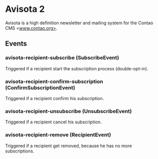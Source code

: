 # Avisota 2

Avisota is a high definition newsletter and mailing system for the Contao CMS <www.contao.org>.

## Events

### avisota-recipient-subscribe (SubscribeEvent)

Triggered if a recipient start the subscription process (double-opt-in).

### avisota-recipient-confirm-subscription (ConfirmSubscriptionEvent)

Triggered if a recipient confirm his subscription.

### avisota-recipient-unsubscribe (UnsubscribeEvent)

Triggered if a recipient cancel his subscription.

### avisota-recipient-remove (RecipientEvent)

Triggered if a recipient get removed, because he has no more subscriptions.
